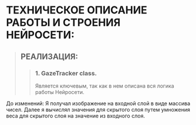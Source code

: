 # ТЕХНИЧЕСКОЕ ОПИСАНИЕ РАБОТЫ И СТРОЕНИЯ НЕЙРОСЕТИ:
> ## РЕАЛИЗАЦИЯ:
>> ### 1. GazeTracker class.
>> Является ключевым, так как в нем описана вся логика работы Нейросети.

До изменений:
Я получал изображение на входной слой в виде массива чисел.
Далее я вычислял значения для скрытого слоя путем умножения веса для скрытого слоя на значение из входного слоя.
